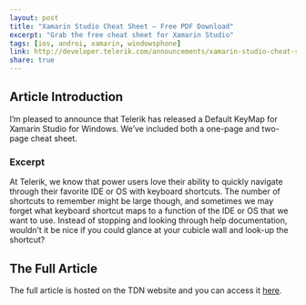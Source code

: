 ```yaml
---
layout: post
title: "Xamarin Studio Cheat Sheet – Free PDF Download"
excerpt: "Grab the free cheat sheet for Xamarin Studio"
tags: [ios, androi, xamarin, windowsphone]
link: http://developer.telerik.com/announcements/xamarin-studio-cheat-sheet-free-pdf-download/
share: true
---
```

## Article Introduction

I’m pleased to announce that Telerik has released a Default KeyMap for Xamarin Studio for Windows. We’ve included both a one-page and two-page cheat sheet.

### Excerpt 

At Telerik, we know that power users love their ability to quickly navigate through their favorite IDE or OS with keyboard shortcuts. The number of shortcuts to remember might be large though, and sometimes we may forget what keyboard shortcut maps to a function of the IDE or OS that we want to use. Instead of stopping and looking through help documentation, wouldn’t it be nice if you could glance at your cubicle wall and look-up the shortcut? 

## The Full Article

The full article is hosted on the TDN website and you can access it [here](http://developer.telerik.com/announcements/xamarin-studio-cheat-sheet-free-pdf-download/).